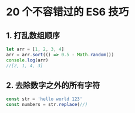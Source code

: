 # 20 个不容错过的 ES6 技巧

## 1. 打乱数组顺序

```js
let arr = [1, 2, 3, 4]
arr = arr.sort(() => 0.5 - Math.random())
console.log(arr)
//[2, 1, 4, 3]
```

## 2. 去除数字之外的所有字符

```js
const str = 'hello world 123'
const numbers = str.replace(//)
```
